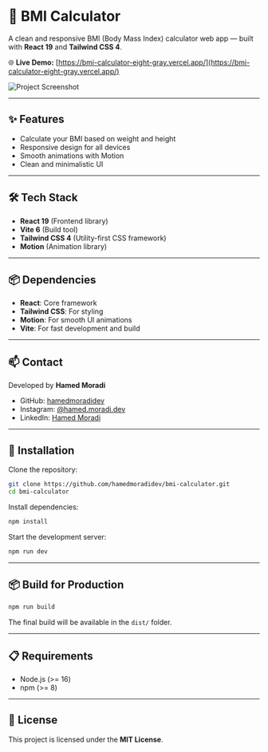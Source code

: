 # 🧮 BMI Calculator

A clean and responsive BMI (Body Mass Index) calculator web app — built with **React 19** and **Tailwind CSS 4**.

🌐 **Live Demo:** [https://bmi-calculator-eight-gray.vercel.app/](https://bmi-calculator-eight-gray.vercel.app/)

![Project Screenshot](https://github.com/user-attachments/assets/da9dab38-2224-452e-8482-4f6e9a1ee9c6)

---

## ✨ Features
- Calculate your BMI based on weight and height
- Responsive design for all devices
- Smooth animations with Motion
- Clean and minimalistic UI

---

## 🛠️ Tech Stack
- **React 19** (Frontend library)
- **Vite 6** (Build tool)
- **Tailwind CSS 4** (Utility-first CSS framework)
- **Motion** (Animation library)

---

## 📦 Dependencies
- **React**: Core framework
- **Tailwind CSS**: For styling
- **Motion**: For smooth UI animations
- **Vite**: For fast development and build

---

## 📫 Contact  
Developed by **Hamed Moradi**  
- GitHub: [hamedmoradidev](https://github.com/hamedmoradidev)  
- Instagram: [@hamed.moradi.dev](https://www.instagram.com/hamedmoradidev)  
- LinkedIn: [Hamed Moradi](https://www.linkedin.com/in/hamedmoradidev)

---

## 🚀 Installation

Clone the repository:

```bash
git clone https://github.com/hamedmoradidev/bmi-calculator.git
cd bmi-calculator
```

Install dependencies:

```bash
npm install
```

Start the development server:

```bash
npm run dev
```

---

## 📦 Build for Production

```bash
npm run build
```
The final build will be available in the `dist/` folder.

---

## 📋 Requirements
- Node.js (>= 16)
- npm (>= 8)

---

## 📝 License
This project is licensed under the **MIT License**.
